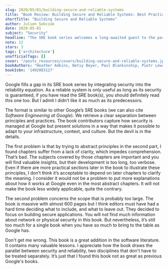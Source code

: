 ```yaml
---
slug: 2020/05/01/building-secure-and-reliable-systems
title: "Book Review: Building Secure and Reliable Systems: Best Practices for Designing, Implementing, and Maintaining Systems"
shortTitle: "Building Secure and Reliable Systems"
author: Julien Sobczak
date: 2020-05-01
subject: "Security"
headline: "The SRE book series welcomes a long-awaited guest to the party."
note: 12
stars: 3
tags: ['architecture']
unofficialTags: []
cover: "/posts_resources/covers/building-secure-and-reliable-systems.jpg"
bookAuthors: "Heather Adkins, Betsy Beyer, Paul Blankinship, Piotr Lewandowski, Ana Oprea, Adam Stubblefield"
bookIsbn: '1492083127'
---
```



Google fills a gap in its SRE book series by integrating security into the reliability equation. As a reliable system is only  useful as long as its security is guaranteed, if you have read the SRE book(s), you should definitely read this one too. But I admit I didn’t like it as much as its predecessors.

The format is similar to other Google’s SRE books (we can also cite _Software Engineering at Google_). We retrieve a clear separation between principles and practices. The book contributors capture how security is managed at Google but present solutions in a way that makes it possible to adapt to your infrastructure, context, and culture. But the devil is in the details.

The first problem is that by trying to abstract principles in the second part, I found chapters suffer from a lack of clarity, which impedes comprehension. That’s bad. The subjects covered by those chapters are important and you will find valuable insights, but their development is too long, too verbose. Even if there are more practical sections later in the book to illustrate these principles, I don’t think it’s acceptable to depend on later chapters to clarify the meaning. I consider it would not be a problem to put more explanations about how it works at Google even in the most abstract chapters. It will not make the book less widely applicable, quite the contrary.

The second problem concerns the scope that is probably too large. The book is massive with almost 600 pages but I think editors must have had a hard time deciding what to include, and what to leave out. They decided to focus on building secure applications. You will not find much information about network or physical security in this book. But nevertheless, it’s still too much for a single book when you have so much to bring to the table as Google has.

Don't get me wrong. This book is a great addition in the software literature. It contains many valuable lessons. I appreciate how the book draws the parallel between security and reliability, two disciplines that don't have to be treated separately. It’s just that I found this book not as great as previous Google's books.

